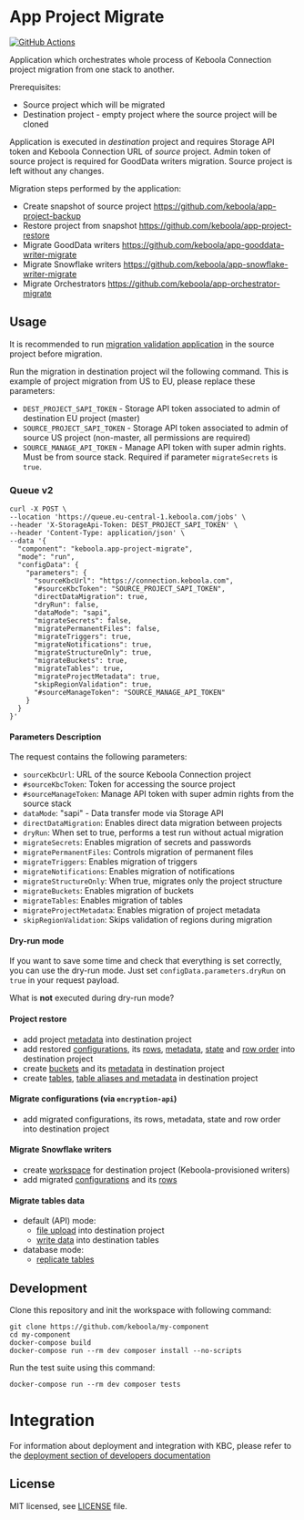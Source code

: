 # App Project Migrate

[![GitHub Actions](https://github.com/keboola/app-project-migrate/actions/workflows/push.yml/badge.svg)](https://github.com/keboola/app-project-migrate/actions/workflows/push.yml)

Application which orchestrates whole process of Keboola Connection project migration from one stack to another.

Prerequisites:
 - Source project which will be migrated
 - Destination project - empty project where the source project will be cloned
 
Application is executed in *destination* project and requires Storage API token and Keboola Connection URL of *source* project.
Admin token of source project is required for GoodData writers migration.
Source project is left without any changes.

Migration steps performed by the application:

- Create snapshot of source project https://github.com/keboola/app-project-backup
- Restore project from snapshot https://github.com/keboola/app-project-restore
- Migrate GoodData writers https://github.com/keboola/app-gooddata-writer-migrate
- Migrate Snowflake writers https://github.com/keboola/app-snowflake-writer-migrate
- Migrate Orchestrators https://github.com/keboola/app-orchestrator-migrate


## Usage

It is recommended to run [migration validation application](https://github.com/keboola/app-project-migrate-validation) in the source project before migration.

Run the migration in destination project wil the following command.
This is example of project migration from US to EU, please replace these parameters:

- `DEST_PROJECT_SAPI_TOKEN` - Storage API token associated to admin of destination EU project (master)
- `SOURCE_PROJECT_SAPI_TOKEN` - Storage API token associated to admin of source US project (non-master, all permissions are required)
- `SOURCE_MANAGE_API_TOKEN` - Manage API token with super admin rights. Must be from source stack.
  Required if parameter `migrateSecrets` is `true`.

### Queue v2

```shell
curl -X POST \
--location 'https://queue.eu-central-1.keboola.com/jobs' \
--header 'X-StorageApi-Token: DEST_PROJECT_SAPI_TOKEN' \
--header 'Content-Type: application/json' \
--data '{
  "component": "keboola.app-project-migrate",
  "mode": "run",
  "configData": {
    "parameters": {
      "sourceKbcUrl": "https://connection.keboola.com",
      "#sourceKbcToken": "SOURCE_PROJECT_SAPI_TOKEN",
      "directDataMigration": true,
      "dryRun": false,
      "dataMode": "sapi",
      "migrateSecrets": false,
      "migratePermanentFiles": false,
      "migrateTriggers": true,
      "migrateNotifications": true,
      "migrateStructureOnly": true,
      "migrateBuckets": true,
      "migrateTables": true,
      "migrateProjectMetadata": true,
      "skipRegionValidation": true,
      "#sourceManageToken": "SOURCE_MANAGE_API_TOKEN"
    }
  }
}'
```

#### Parameters Description

The request contains the following parameters:

- `sourceKbcUrl`: URL of the source Keboola Connection project
- `#sourceKbcToken`: Token for accessing the source project
- `#sourceManageToken`: Manage API token with super admin rights from the source stack
- `dataMode`: "sapi" - Data transfer mode via Storage API
- `directDataMigration`: Enables direct data migration between projects
- `dryRun`: When set to true, performs a test run without actual migration
- `migrateSecrets`: Enables migration of secrets and passwords
- `migratePermanentFiles`: Controls migration of permanent files
- `migrateTriggers`: Enables migration of triggers
- `migrateNotifications`: Enables migration of notifications
- `migrateStructureOnly`: When true, migrates only the project structure
- `migrateBuckets`: Enables migration of buckets
- `migrateTables`: Enables migration of tables
- `migrateProjectMetadata`: Enables migration of project metadata
- `skipRegionValidation`: Skips validation of regions during migration

#### Dry-run mode

If you want to save some time and check that everything is set correctly, you can use the dry-run
mode. Just set `configData.parameters.dryRun` on `true` in your request payload.

What is **not** executed during dry-run mode?

#### Project restore

- add project [metadata](https://github.com/keboola/php-kbc-project-restore/blob/65e461097541210227a31d3db16594f1524e4815/src/Restore.php#L74) into destination project
- add restored [configurations](https://github.com/keboola/php-kbc-project-restore/blob/65e461097541210227a31d3db16594f1524e4815/src/Restore.php#L157), its [rows](https://github.com/keboola/php-kbc-project-restore/blob/65e461097541210227a31d3db16594f1524e4815/src/Restore.php#L199), [metadata](https://github.com/keboola/php-kbc-project-restore/blob/65e461097541210227a31d3db16594f1524e4815/src/Restore.php#L266), [state](https://github.com/keboola/php-kbc-project-restore/blob/65e461097541210227a31d3db16594f1524e4815/src/Restore.php#L173) and [row order](https://github.com/keboola/php-kbc-project-restore/blob/65e461097541210227a31d3db16594f1524e4815/src/Restore.php#L236) into destination project
- create [buckets](https://github.com/keboola/php-kbc-project-restore/blob/65e461097541210227a31d3db16594f1524e4815/src/Restore.php#L308) and its [metadata](https://github.com/keboola/php-kbc-project-restore/blob/65e461097541210227a31d3db16594f1524e4815/src/Restore.php#L328) in destination project
- create [tables](https://github.com/keboola/php-kbc-project-restore/blob/65e461097541210227a31d3db16594f1524e4815/src/Restore.php#L487), [table aliases and metadata](https://github.com/keboola/php-kbc-project-restore/blob/65e461097541210227a31d3db16594f1524e4815/src/Restore.php#L439) in destination project

#### Migrate configurations (via `encryption-api`)

- add migrated configurations, its rows, metadata, state and row order into destination project

#### Migrate Snowflake writers

- create [workspace](https://github.com/keboola/app-snowflake-writer-migrate/blob/ee8ef0fa341e863bdb6f683424f764b2e5d0e6aa/src/MigrateWriter.php#L74) for destination project (Keboola-provisioned writers)
- add migrated [configurations](https://github.com/keboola/app-snowflake-writer-migrate/blob/ee8ef0fa341e863bdb6f683424f764b2e5d0e6aa/src/MigrateWriter.php#L95) and its [rows](https://github.com/keboola/app-snowflake-writer-migrate/blob/ee8ef0fa341e863bdb6f683424f764b2e5d0e6aa/src/MigrateWriter.php#L117)

#### Migrate tables data

- default (API) mode:
  - [file upload](https://github.com/keboola/app-project-migrate-tables-data/blob/88625047c4e6974fc556a2ff0eabdbfbf16b2c51/src/Strategy/SapiMigrate.php#L74) into destination project
  - [write data](https://github.com/keboola/app-project-migrate-tables-data/blob/88625047c4e6974fc556a2ff0eabdbfbf16b2c51/src/Strategy/SapiMigrate.php#L96) into destination tables
- database mode:
  - [replicate tables](https://github.com/keboola/app-project-migrate-tables-data/blob/88625047c4e6974fc556a2ff0eabdbfbf16b2c51/src/Strategy/DatabaseMigrate.php#L109)

## Development
 
Clone this repository and init the workspace with following command:

```shell
git clone https://github.com/keboola/my-component
cd my-component
docker-compose build
docker-compose run --rm dev composer install --no-scripts
```

Run the test suite using this command:

```shell
docker-compose run --rm dev composer tests
```
 
# Integration

For information about deployment and integration with KBC, please refer to the [deployment section of developers documentation](https://developers.keboola.com/extend/component/deployment/) 

## License

MIT licensed, see [LICENSE](./LICENSE) file.
